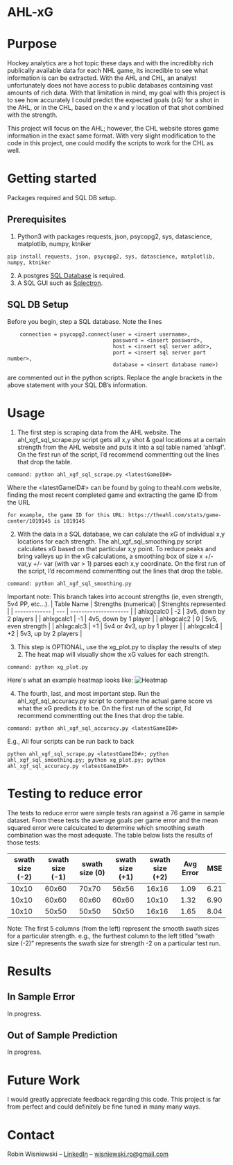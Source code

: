﻿# AHL-xG

# Purpose
Hockey analytics are a hot topic these days and with the incrediblty rich publically available data for each NHL game, its incredible to see what information is can be extracted. With the AHL and CHL, an analyst unfortunately does not have access to public databases containing vast amounts of rich data. With that limitation in mind, my goal with this project is to see how accurately I could predict the expected goals (xG) for a shot in the AHL, or in the CHL, based on the x and y location of that shot combined with the strength. 

This project will focus on the AHL; however, the CHL website stores game information in the exact same format. With very slight modification to the code in this project, one could modify the scripts to work for the CHL as well.

# Getting started

Packages required and SQL DB setup.

## Prerequisites 

1. Python3 with packages requests, json, psycopg2, sys, datascience, matplotlib, numpy, ktniker
```
pip install requests, json, psycopg2, sys, datascience, matplotlib, numpy, ktniker
```
2. A postgres [SQL Database](https://www.postgresql.org/download/linux/) is required.
3. A SQL GUI such as [Sqlectron](https://sqlectron.github.io/).

## SQL DB Setup

Before you begin, step a SQL database. Note the lines 
```
    connection = psycopg2.connect(user = <insert username>,
                                  password = <insert password>,
                                  host = <insert sql server addr>,
                                  port = <insert sql server port number>,
                                  database = <insert database name>)
```
are commented out in the python scripts. Replace the angle brackets in the above statement with your SQL DB’s information.

# Usage

1. The first step is scraping data from the AHL website.
The ahl_xgf_sql_scrape.py script gets all x,y shot & goal locations at a certain strength from the AHL website and puts it into a sql table named 'ahlxgf'. On the first run of the script, I’d recommend commentting out the lines that drop the table.
```
command: python ahl_xgf_sql_scrape.py <latestGameID#>
```
Where the <latestGameID#> can be found by going to theahl.com website, finding the most recent completed game and extracting the game ID from the URL
```
for example, the game ID for this URL: https://theahl.com/stats/game-center/1019145 is 1019145
```

2. With the data in a SQL database, we can calulate the xG of individual x,y locations for each strength. The ahl_xgf_sql_smoothing.py script calculates xG based on that particular x,y point. To reduce peaks and bring valleys up in the xG calculations, a smoothing box of size x +/- var,y +/- var (with var > 1) parses each x,y coordinate. On the first run of the script, I’d recommend commentting out the lines that drop the table.
```
command: python ahl_xgf_sql_smoothing.py
```
Important note: This branch takes into account strengths (ie, even strength, 5v4 PP, etc...). 
| Table Name    | Strengths (numerical) | Strenghts represented |
| ------------- | --- | --------------------- |
| ahlxgcalc0   | -2 | 3v5, down by 2 players  |
| ahlxgcalc1   | -1 | 4v5, down by 1 player |
| ahlxgcalc2   | 0 | 5v5, even strength  |
| ahlxgcalc3   | +1 | 5v4 or 4v3, up by 1 player |
| ahlxgcalc4   | +2 | 5v3, up by 2 players  |

3. This step is OPTIONAL, use the xg_plot.py to display the results of step 2. The heat map will visually show the xG values for each strength. 
```
command: python xg_plot.py
```
Here's what an example heatmap looks like:
![Heatmap](https://i.imgur.com/wwf9Zyf.png)

4. The fourth, last, and most important step. Run the ahl_xgf_sql_accuracy.py script to compare the actual game score vs what the xG predicts it to be. On the first run of the script, I’d recommend commentting out the lines that drop the table.
```
command: python ahl_xgf_sql_accuracy.py <latestGameID#>
```
E.g., All four scripts can be run back to back
```
python ahl_xgf_sql_scrape.py <latestGameID#>; python ahl_xgf_sql_smoothing.py; python xg_plot.py; python ahl_xgf_sql_accuracy.py <latestGameID#>
```

# Testing to reduce error

The tests to reduce error were simple tests ran against a 76 game in sample dataset. From these tests the average goals per game error and the mean squared error were calculcated to determine which smoothing swath combination was the most adequate. The table below lists the results of those tests:

| swath size (-2) | swath size (-1) | swath size (0) | swath size (+1) | swath size (+2) |Avg Error | MSE |
| ---- | --------- | ---------- | --------- | ---------- | ---------- | --------- |
| 10x10 | 60x60 | 70x70 | 56x56 | 16x16 | 1.09 | 6.21 |
| 10x10 | 60x60 | 60x60 | 60x60 | 10x10 | 1.32 | 6.90 | 
| 10x10 | 50x50 | 50x50 | 50x50 | 16x16 | 1.65 | 8.04 | 


Note: The first 5 columns (from the left) represent the smooth swath sizes for a particular strength. e.g., the furthest column to the left titled “swath size (-2)” represents the swath size for strength -2 on a particular test run.

# Results

## In Sample Error

In progress.

## Out of Sample Prediction

In progress.

# Future Work

I would greatly appreciate feedback regarding this code. This project is far from perfect and could definitely be fine tuned in many many ways. 

# Contact

Robin Wisniewski – [LinkedIn](https://www.linkedin.com/in/robin-wisniewski/) –  [wisniewski.ro@gmail.com](mailto:wisniewski.ro@gmail.com)
